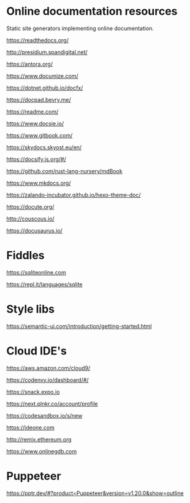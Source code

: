Online documentation resources
==============================

Static site generators implementing online documentation.

https://readthedocs.org/

http://presidium.spandigital.net/

https://antora.org/

https://www.documize.com/

https://dotnet.github.io/docfx/

https://docpad.bevry.me/

https://readme.com/

https://www.docsie.io/

https://www.gitbook.com/

https://skydocs.skyost.eu/en/

https://docsify.js.org/#/

https://github.com/rust-lang-nursery/mdBook

https://www.mkdocs.org/

https://zalando-incubator.github.io/hexo-theme-doc/

https://docute.org/

http://couscous.io/

https://docusaurus.io/

# Fiddles

https://sqliteonline.com

https://repl.it/languages/sqlite


# Style libs

https://semantic-ui.com/introduction/getting-started.html

# Cloud IDE's

https://aws.amazon.com/cloud9/

https://codenvy.io/dashboard/#/

https://snack.expo.io

https://next.plnkr.co/account/profile

https://codesandbox.io/s/new

https://ideone.com

http://remix.ethereum.org

https://www.onlinegdb.com

# Puppeteer

https://pptr.dev/#?product=Puppeteer&version=v1.20.0&show=outline
